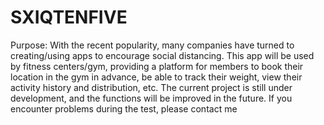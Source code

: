 # SXIQTENFIVE
Purpose: With the recent popularity, many companies have turned to creating/using apps to encourage social distancing. This app will be used by fitness centers/gym, providing a platform for members to book their location in the gym in advance, be able to track their weight, view their activity history and distribution, etc. The current project is still under development, and the functions will be improved in the future. If you encounter problems during the test, please contact me
